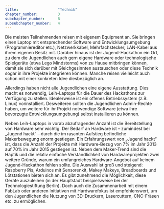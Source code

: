 ```yaml
---
title: 					"Technik"
chapter_number: 		3
subchapter_number:		8
subsubchapter_number:	4
---
```


Die meisten Teilnehmenden reisen mit eigenem Equipment an. Sie bringen einen Laptop mit entsprechender Software und Entwicklungsumgebung (Programmiereditor etc.), Netzwerkkabel, Mehrfachstecker, LAN-Kabel aus ihrem eigenen Besitz mit. Darüber hinaus ist der Jugend-Hackathon ein Ort, zu dem die Jugendlichen auch gern eigene Hardware oder technologische Spielgeräte (etwa Lego Mindstorms) von zu Hause mitbringen können, damit sie sich darüber mit Gleichgesinnten austauschen oder diese Technik sogar in ihre Projekte integrieren können. Manche reisen vielleicht auch schon mit einer konkreten Idee diesbezüglich an.

Allerdings haben nicht alle Jugendlichen eine eigene Ausstattung. Dies macht es notwendig, Leih-Laptops für die Dauer des Hackathons zur Verfügung zu stellen. Idealerweise ist ein offenes Betriebssystem (z.B. Linux) vorinstalliert. Desweiteren sollten die Jugendlichen Admin-Rechte haben, um weitere für ihr Projekt notwendige Software (etwa ihre bevorzugte Entwicklungsumgebung) selbst installieren zu können.

Neben Leih-Laptops in vorab abzufragender Anzahl ist die Bereitstellung von Hardware sehr wichtig. Der Bedarf an Hardware ist – zumindest bei „Jugend hackt“ – durch die im rasanten Aufstieg befindliche Makerbewegung enorm gestiegen. Ein Erfahrungswert von „Jugend hackt“ ist, dass die Anzahl der Projekte mit Hardware-Bezug von 7% im Jahr 2013 auf 70% im Jahr 2015 gestiegen ist. Neben dem Maker-Trend sind die Haptik und die relativ einfache Verständlichkeit von Hardwareprojekten zwei weitere Gründe, warum ein umfangreiches Hardware-Angebot auf keinem Jugend-Hackathon fehlen sollte. Die Auswahl ist groß und steigend: Raspberry Pis, Arduinos mit Sensorenkit, Makey Makeys, Breadboards und Lötstationen bieten sich an. Es gibt zunehmend die Möglichkeit, diese Geräte auszuleihen (in der Hauptstadt beispielsweise bei der Technologiestiftung Berlin). Doch auch die Zusammenarbeit mit einem FabLab oder anderen Initiativen mit Hardwarefokus ist empfehlenswert, um den Jugendlichen die Nutzung von 3D-Druckern, Lasercuttern, CNC-Fräsen etc. zu ermöglichen.